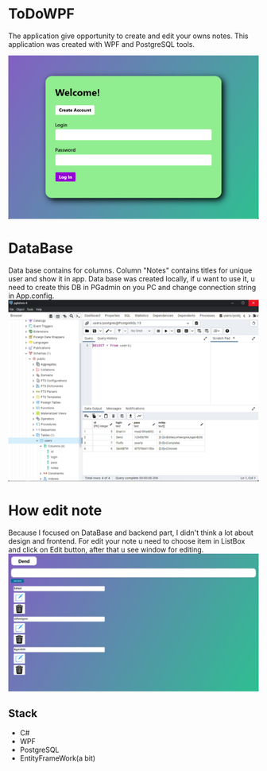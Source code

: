 # ToDoWPF
The application give opportunity to create and edit your owns notes.
This application was created with WPF and PostgreSQL tools.

![](src/Preview.jpg)

# DataBase
Data base contains for columns. Column "Notes" contains titles for unique user and show it in app.
Data base was created locally, if u want to use it, u need to create this DB in PGadmin on you PC and change connection string in App.config.
![](src/PostgreSQL.jpg)

# How edit note
Because I focused on DataBase and backend part, I didn't think a lot about design and frontend.
For edit your note u need to choose item in ListBox and click on Edit button, after that u see window for editing.
![](src/MainPage.jpg)

## Stack 
 - C#
 - WPF
 - PostgreSQL
 - EntityFrameWork(a bit)
